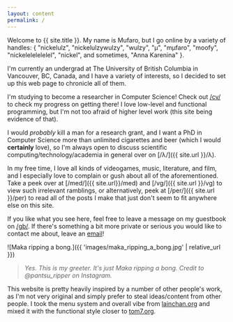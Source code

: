 ```yaml
---
layout: content
permalink: /
---
```


Welcome to <span class="highlight mono small">{{ site.title }}</span>. My name is Mufaro, but I go online by a variety of handles: <span class="anti-highlight mono small">{ <span class="string small">"nickelulz"</span>, <span class="string small">"nickelulzywulzy"</span>, <span class="string small">"wulzy"</span>, <span class="string small">"μ"</span>, <span class="string small">"mμfaro"</span>, <span class="string small">"moofy"</span>, <span class="string small">"nickelelelelelel"</span>, <span class="string small">"nickel"</span>, <span class="normal">and <span class="italic">sometimes</span></span>, <span class="string small">"Anna Karenina"</span> }.</span>

I'm currently an undergrad at <span class="highlight">The University of British Columbia</span> in <span class="highlight">Vancouver, BC, Canada</span>, and I have a variety of interests, so I decided to set up this web page to chronicle all of them.

I'm studying to become a researcher in Computer Science! Check out <a href="{{ site.baseurl }}cv">/cv/</a> to check my progress on getting there! I love low-level and functional programming, but I'm not too afraid of higher level work (this site being evidence of that). 

I would *probably* kill a man for a research grant, and I want a <span class="highlight">PhD in Computer Science</span> more than unlimited cigarettes and beer (which I would **certainly** love), so I'm always open to discuss scientific computing/technology/academia in general over on [/λ/]({{ site.url }}/λ).

In my free time, I love all kinds of videogames, music, literature, and film, and I especially love to complain or gush about all of the aforementioned. Take a peek over at [/med/]({{ site.url}}/med) and [/vg/]({{ site.url }}/vg) to view such irrelevant ramblings, or alternatively, peek at [/per/]({{ site.url }}/per) to read all of the posts I make that just don't seem to fit anywhere else on this site. 

If you like what you see here, feel free to leave a message on my guestbook on <a href="{{ site.baseurl }}gb">/gb/</a>. If there's something a bit more private or serious you would like to contact me about, leave an [email](mailto:nickelulz@proton.me)!

![Maka ripping a bong.]({{ 'images/maka_ripping_a_bong.jpg' | relative_url }})
> *Yes. This is my greeter. It's just Maka ripping a bong. Credit to <span class="highlight">@pantsu_ripper</span> on Instagram.*

This website is pretty heavily inspired by a number of other people's work, as I'm not very original and simply prefer to steal ideas/content from other people. I took the menu system and overall vibe from [lainchan.org](https://lainchan.org) and mixed it with the functional style closer to [tom7.org](http://tom7.org).
